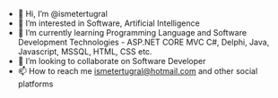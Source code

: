 - 👋 Hi, I’m @ismetertugral
- 👀 I’m interested in Software, Artificial Intelligence
- 🌱 I’m currently learning Programming Language and Software Development Technologies - ASP.NET CORE MVC C#, Delphi, Java, Javascript, MSSQL, HTML, CSS etc.
- 💞️ I’m looking to collaborate on Software Developer
- 📫 How to reach me ismetertugral@hotmail.com and other social platforms

<!---
ismetertugral/ismetertugral is a ✨ special ✨ repository because its `README.md` (this file) appears on your GitHub profile.
You can click the Preview link to take a look at your changes.
--->
